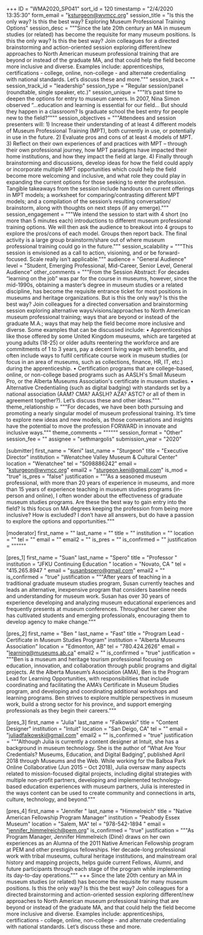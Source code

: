 +++
ID = "WMA2020_SP041"
sort_id = 120
timestamp = "2/4/2020 13:35:30"
form_email = "ksturgeon@wvmcc.org"
session_title = "Is this the only way? Is this the best way? Exploring  Museum Professional Training Options"
session_desc = """Since the late 20th century an MA in museum studies (or related) has become the requisite for many museum positions. Is this the only way? Is this the best way?  Join colleagues for a directed brainstorming and action-oriented session exploring different/new approaches to North American museum professional training that are beyond or instead of the graduate MA, and that could help the field become more inclusive and diverse. Examples include:  apprenticeships, certifications - college, online, non-college - and alternate credentialing with national standards. Let’s discuss these and more."""
session_track = ""
session_track_id = "leadership"
session_type = "Regular session/panel (roundtable, single speaker, etc.)"
session_unique = """It’s past time to deepen the options for entry to museum careers. In 2007, Nina Simon observed “…education and learning is essential for our field…  But should they happen in a classroom? Is graduate school the best entry for people new to the field?”"""
session_objectives = """Attendees and session presenters will: 1) Increase their understanding of at least 4 different models of Museum Professional Training (MPT), both currently in use, or potentially in use in the future. 2) Evaluate pros and cons of at least 4 models of MPT. 3) Reflect on their own experiences of and practices with MPT – through their own professional journey, how MPT paradigms have impacted their home institutions, and how they impact the field at large. 4) Finally through brainstorming and discussions, develop ideas for how the field could apply or incorporate multiple MPT opportunities which could help the field become more welcoming and inclusive, and what role they could play in expanding the current options for those seeking to enter the profession. Tangible takeaways from the session include handouts on current offerings in MPT models; a worksheet for comparing/contrasting different MPT models; and a compilation of the session’s resulting conversation/ brainstorm, along with thoughts on next steps (if any emerge)."""
session_engagement = """We intend the session to start with 4 short (no more than 5 minutes each) introductions to different museum professional training options. We will then ask the audience to breakout into 4 groups to explore the pros/cons of each model. Groups then report back. The final activity is a large group brainstorm/share out of where museum professional training could go in the future."""
session_scalability = """This session is envisioned as a call to action, visioning, and or be forward-focused. Scale really isn't applicable."""
audience = "General Audience"
level = "Student, Emerging Professional, Mid-Career, Senior Level, General Audience"
other_comments = """From the Session Abstract: For decades “learning on the job” was par for the course in museums, however, since the mid-1990s, obtaining a master’s degree in museum studies or a related discipline, has become the requisite entrance ticket for most positions in museums and heritage organizations. But is this the only way? Is this the best way?     Join colleagues for a directed conversation and brainstorming session exploring alternative ways/visions/approaches to North American museum professional training; ways that are beyond or instead of the graduate M.A.; ways that may help the field become more inclusive and diverse. Some examples that can be discussed include:   • Apprenticeships like those offered by some United Kingdom museums, which are targeted at young adults (18-25) or older adults reentering the workforce and are commitments of 1 to 3 years, pay a decent living wage with benefits, and often include ways to fulfil certificate course work in museum studies (or focus in an area of museums, such as collections, finance, HR, IT, etc.) during the apprenticeship.  • Certification programs that are college-based, online, or non-college based programs such as AASLH's Small Museum Pro, or the Alberta Museums Association's certificate in museum studies.  • Alternative Credentialing (such as digital badging) with standards set by a national association (AAM? CMA? AASLH? AZA? ASTC? or all of them in agreement together?).  Let’s discuss these and other ideas."""
theme_relationship = """For decades, we have been both pursuing and promoting a nearly singular model of museum professional training. It’s time to explore new ideas and new models, as those conversations and insights have the potential to move the profession FORWARD in innovate and inclusive ways."""
theme_comments = """"""
session_format = "Other"
session_fee = ""
assignee = "sethmargolis"
submission_year = "2020"

[submitter]
first_name = "Keni"
last_name = "Sturgeon"
title = "Executive Director"
institution = "Wenatchee Valley Museum & Cultural Center"
location = "Wenatchee"
tel = "5098886242"
email = "ksturgeon@wvmcc.org"
email2 = "sturgeon.keni@gmail.com"
is_mod = "true"
is_pres = "false"
justification = """As a seasoned museum professional, with more than 20 years of experience in museums, and more than 15 years of experience teaching in museum studies programs (in-person and online), I often wonder about the effectiveness of graduate museum studies programs. Are these the best way to gain entry into the field? Is this focus on MA degrees keeping the profession from being more inclusive? How is excluded?  I don’t have all answers, but do have a passion to explore the options and opportunities."""

[moderator]
first_name = ""
last_name = ""
title = ""
institution = ""
location = ""
tel = ""
email = ""
email2 = ""
is_pres = ""
is_confirmed = ""
justification = """"""

[pres_1]
first_name = "Suan"
last_name = "Spero"
title = "Professor "
institution = "JFKU Continuing Education "
location = "Novato, CA "
tel = "415.265.8947 "
email = "susanbspero@gmail.com"
email2 = ""
is_confirmed = "true"
justification = """After years of teaching in a traditional graduate museum studies program, Susan currently teaches and leads an alternative, inexpensive program that considers baseline needs and understanding for museum work.  Susan has over 30 years of experience developing and analyzing museum educational experiences and frequently presents at museum conferences. Throughout her career she has cultivated students and emerging professionals, encouraging them to develop agency to make change."""

[pres_2]
first_name = "Ben "
last_name = "Fast"
title = "Program Lead - Certificate in Museum Studies Program"
institution = "Alberta Museums Association"
location = "Edmonton, AB"
tel = "780.424.2626"
email = "learning@museums.ab.ca"
email2 = ""
is_confirmed = "true"
justification = """Ben is a museum and heritage tourism professional focusing on education, innovation, and collaboration through public programs and digital projects. At the Alberta Museum’s Association (AMA), Ben is the Program Lead for Learning Opportunities, with responsibilities that include coordinating and facilitating the AMA’s Certificate in Museum Studies program, and developing and coordinating additional workshops and learning programs. Ben strives to explore multiple perspectives in museum work, build a strong sector for his province, and support emerging professionals as they begin their careers."""

[pres_3]
first_name = "Julia"
last_name = "Falkowski"
title = "Content Designer"
institution = "Intuit"
location = "San Deigo, CA"
tel = ""
email = "juliadfalkowski@gmail.com"
email2 = ""
is_confirmed = "true"
justification = """Although Julia is currently a content designer at Intuit, she has a background in museum technology. She is the author of “What Are Your Credentials? Museums, Education, and Digital Badging”, published April 2018 through Museums and the Web.  While working for the Balboa Park Online Collaborative (Jun 2015 – Oct 2018), Julia oversaw many aspects related to mission-focused digital projects, including  digital strategies with multiple non-profit partners, developing and implemented technology-based education experiences with museum partners,  Julia is interested in the ways content can be used to create community and connections in arts, culture, technology, and beyond."""

[pres_4]
first_name = "Jennifer "
last_name = "Himmelreich"
title = "Native American Fellowship Program Manager"
institution = "Peabody Essex Museum"
location = "Salem, MA"
tel = "978-542-1894 "
email = "jennifer_himmelreich@pem.org"
is_confirmed = "true"
justification = """As Program Manager, Jennifer Himmelreich (Diné) draws on her own experiences as an Alumna of the 2011 Native American Fellowship program at PEM and other prestigious fellowships. Her decade-long professional work with tribal museums, cultural heritage institutions, and mainstream oral history and mapping projects, helps guide current Fellows, Alumni, and future participants through each stage of the program while implementing its day-to-day operations."""
+++
Since the late 20th century an MA in museum studies (or related) has become the requisite for many museum positions. Is this the only way? Is this the best way?  Join colleagues for a directed brainstorming and action-oriented session exploring different/new approaches to North American museum professional training that are beyond or instead of the graduate MA, and that could help the field become more inclusive and diverse. Examples include:  apprenticeships, certifications - college, online, non-college - and alternate credentialing with national standards. Let’s discuss these and more.